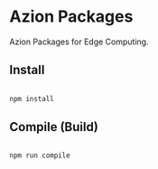 # Azion Packages

Azion Packages for Edge Computing.

## Install

```bash

npm install

```

## Compile (Build)

```bash

npm run compile

```
